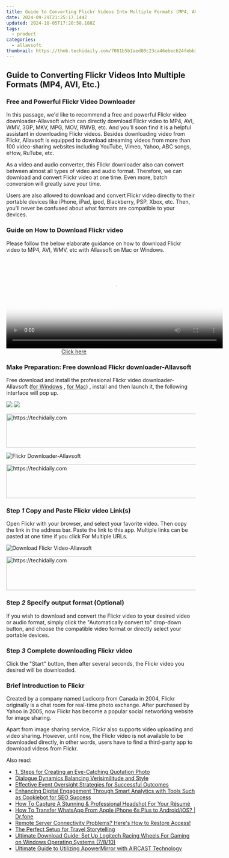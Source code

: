 ```yaml
---
title: Guide to Converting Flickr Videos Into Multiple Formats (MP4, AVI, Etc.)
date: 2024-09-29T21:25:17.144Z
updated: 2024-10-05T17:20:58.188Z
tags:
  - product
categories:
  - allavsoft
thumbnail: https://thmb.techidaily.com/7081b5b1aed08c23ca46ebec624febb30813e940f65f28eb554f3d648f0fddb8.jpg
---
```


## Guide to Converting Flickr Videos Into Multiple Formats (MP4, AVI, Etc.)

### Free and Powerful Flickr Video Downloader

In this passage, we'd like to recommend a free and powerful Flickr video downloader-Allavsoft which can directly download Flickr video to MP4, AVI, WMV, 3GP, MKV, MPG, MOV, RMVB, etc. And you'll soon find it is a helpful assistant in downloading Flickr videos. Besides downloading video from Flickr, Allavsoft is equipped to download streaming videos from more than 100 video-sharing websites including YouTube, Vimeo, Yahoo, ABC songs, eHow, RuTube, etc.

As a video and audio converter, this Flickr downloader also can convert between almost all types of video and audio format. Therefore, we can download and convert Flickr video at one time. Even more, batch conversion will greatly save your time.

Users are also allowed to download and convert Flickr video directly to their portable devices like iPhone, iPad, ipod, Blackberry, PSP, Xbox, etc. Then, you'll never be confused about what formats are compatible to your devices.

### Guide on How to Download Flickr video

Please follow the below elaborate guidance on how to download Flickr video to MP4, AVI, WMV, etc with Allavsoft on Mac or Windows.

<!-- affiliate ads begin -->
<span id="1983551">
					<video width="576" height="240" style="cursor:pointer"
           poster="//a.impactradius-go.com/display-clicktoplayimage/1983551.png"
           onclick="if(!this.playClicked){this.play();this.setAttribute('controls',true);this.playClicked=true;}">
	   <source src="//a.impactradius-go.com/display-ad/22993-1983551">
	   <img src="//a.impactradius-go.com/display-clicktoplayimage/1983551.png" style="border: none; height: 100%; width: 100%; object-fit: contain">
	</video>
	<div style="width:360px;text-align:center"><a href="javascript:window.open(decodeURIComponent('https%3A%2F%2Fhomestyler.sjv.io%2Fc%2F5597632%2F1983551%2F22993'), '_blank');void(0);">Click here</a></div>
</span>
<img height="0" width="0" src="https://imp.pxf.io/i/5597632/1983551/22993" style="position:absolute;visibility:hidden;" border="0" />
<!-- affiliate ads end -->

### Make Preparation: Free download Flickr downloader-Allavsoft

Free download and install the professional Flickr video downloader- Allavsoft ([for Windows](https://tools.techidaily.com/allavsoft/products/) , [for Mac](https://tools.techidaily.com/allavsoft/products/)) , install and then launch it, the following interface will pop up.

[![](https://www.allavsoft.com/how-to/../images/how-to/free-download-win.jpg)](https://tools.techidaily.com/allavsoft/products/) [![](https://www.allavsoft.com/how-to/../images/how-to/free-download-mac.jpg)](https://tools.techidaily.com/allavsoft/products/)

<!-- affiliate ads begin -->
<a href="https://laganoo.pxf.io/c/5597632/1528696/16446" target="_top" id="1528696">
  <img src="//a.impactradius-go.com/display-ad/16446-1528696" border="0" alt="https://techidaily.com" width="728" height="90"/>
</a>
<img height="0" width="0" src="https://laganoo.pxf.io/i/5597632/1528696/16446" style="position:absolute;visibility:hidden;" border="0" />
<!-- affiliate ads end -->

![Flickr Downloader-Allavsoft](https://www.allavsoft.com/how-to/../images/allavsoft/screen-shot-600.jpg)

<!-- affiliate ads begin -->
<a href="https://imp.i357552.net/c/5597632/1030129/11832" target="_top" id="1030129">
  <img src="//a.impactradius-go.com/display-ad/11832-1030129" border="0" alt="https://techidaily.com" width="720" height="90"/>
</a>
<img height="0" width="0" src="https://imp.i357552.net/i/5597632/1030129/11832" style="position:absolute;visibility:hidden;" border="0" />
<!-- affiliate ads end -->

### Step _1_ Copy and Paste Flickr video Link(s)

Open Flickr with your browser, and select your favorite video. Then copy the link in the address bar. Paste the link to this app. Multiple links can be pasted at one time if you click For Multiple URLs.

![Download Flickr Video-Allavsoft](https://www.allavsoft.com/how-to/../images/how-to/download-flickr-video/download-flickr-video.jpg)

<!-- affiliate ads begin -->
<a href="https://aligracehair.sjv.io/c/5597632/1886048/19272" target="_top" id="1886048">
  <img src="//a.impactradius-go.com/display-ad/19272-1886048" border="0" alt="https://techidaily.com" width="728" height="90"/>
</a>
<img height="0" width="0" src="https://aligracehair.sjv.io/i/5597632/1886048/19272" style="position:absolute;visibility:hidden;" border="0" />
<!-- affiliate ads end -->

### Step _2_ Specify output format (Optional)

If you wish to download and convert the Flickr video to your desired video or audio format, simply click the "Automatically convert to" drop-down button, and choose the compatible video format or directly select your portable devices.

### Step _3_ Complete downloading Flickr video

Click the "Start" button, then after several seconds, the Flickr video you desired will be downloaded.

### Brief Introduction to Flickr

Created by a company named Ludicorp from Canada in 2004, Flickr originally is a chat room for real-time photo exchange. After purchased by Yahoo in 2005, now Flickr has become a popular social networking website for image sharing.

Apart from image sharing service, Flickr also supports video uploading and video sharing. However, until now, the Flickr video is not available to be downloaded directly, in other words, users have to find a third-party app to download videos from Flickr.

<ins class="adsbygoogle"
     style="display:block"
     data-ad-format="autorelaxed"
     data-ad-client="ca-pub-7571918770474297"
     data-ad-slot="1223367746"></ins>

<ins class="adsbygoogle"
     style="display:block"
     data-ad-client="ca-pub-7571918770474297"
     data-ad-slot="8358498916"
     data-ad-format="auto"
     data-full-width-responsive="true"></ins>

<span class="atpl-alsoreadstyle">Also read:</span>
<div><ul>
<li><a href="https://fox-tls.techidaily.com/1-steps-for-creating-an-eye-catching-quotation-photo/"><u>1. Steps for Creating an Eye-Catching Quotation Photo</u></a></li>
<li><a href="https://extra-tips.techidaily.com/dialogue-dynamics-balancing-verisimilitude-and-style/"><u>Dialogue Dynamics Balancing Verisimilitude and Style</u></a></li>
<li><a href="https://fox-tls.techidaily.com/effective-event-oversight-strategies-for-successful-outcomes/"><u>Effective Event Oversight Strategies for Successful Outcomes</u></a></li>
<li><a href="https://techidaily.com/enhancing-digital-engagement-through-smart-analytics-with-tools-such-as-cookiebot-for-seo-success/"><u>Enhancing Digital Engagement Through Smart Analytics with Tools Such as Cookiebot for SEO Success</u></a></li>
<li><a href="https://fox-tls.techidaily.com/how-to-capture-a-stunning-and-professional-headshot-for-your-resume/"><u>How To Capture A Stunning & Professional Headshot For Your Résumé</u></a></li>
<li><a href="https://techidaily.com/how-to-transfer-whatsapp-from-apple-iphone-6s-plus-to-androidios-drfone-by-drfone-transfer-whatsapp-from-ios-transfer-whatsapp-from-ios/"><u>How To Transfer WhatsApp From Apple iPhone 6s Plus to Android/iOS? | Dr.fone</u></a></li>
<li><a href="https://win-howtos.techidaily.com/remote-server-connectivity-problems-heres-how-to-restore-access/"><u>Remote Server Connectivity Problems? Here's How to Restore Access!</u></a></li>
<li><a href="https://fox-http.techidaily.com/the-perfect-setup-for-travel-storytelling/"><u>The Perfect Setup for Travel Storytelling</u></a></li>
<li><a href="https://hardware-help.techidaily.com/ultimate-download-guide-set-up-logitech-racing-wheels-for-gaming-on-windows-operating-systems-7810/"><u>Ultimate Download Guide: Set Up Logitech Racing Wheels For Gaming on Windows Operating Systems (7/8/10)</u></a></li>
<li><a href="https://fox-tls.techidaily.com/ultimate-guide-to-utilizing-apowermirror-with-aircast-technology/"><u>Ultimate Guide to Utilizing ApowerMirror with AIRCAST Technology</u></a></li>
</ul></div>

